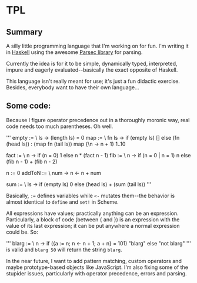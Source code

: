 TPL
===

## Summary 

A silly little programming language that I'm working on for
fun. I'm writing it in [Haskell](http://www.haskell.org) using the
awesome [Parsec library](http://www.haskell.org/haskellwiki/Parsec)
for parsing.

Currently the idea is for it to be simple, dynamically typed,
interpreted, impure and eagerly evaluated--basically the exact
opposite of Haskell.

This language isn't really meant for use; it's just a fun didactic
exercise. Besides, everybody want to have their own language...

## Some code:

Because I figure operator precedence out in a thoroughly moronic way,
real code needs too much parentheses. Oh well.

'''
empty := \ ls -> (length ls) = 0
map := \ fn ls -> if (empty ls) [] else (fn (head ls)) : (map fn (tail ls))
map {\n -> n + 1} 1..10

fact := \ n -> if (n = 0) 1 else n * (fact n - 1)
fib := \ n -> if (n = 0 | n = 1) n else (fib n - 1) + (fib n - 2)

n := 0
addToN := \ num -> n <- n + num

sum := \ ls -> if (empty ls) 0 else (head ls) + (sum (tail ls))
'''

Basically, `:=` defines variables while `<-` mutates them--the
behavior is almost identical to `define` and `set!` in Scheme. 

All expressions have values; practically anything can be an
expression. Particularly, a block of code (between { and }) is an
expression with the value of its last expression; it can be put
anywhere a normal expression could be. So:

'''
blarg := \ n -> if ({a := n; n <- n + 1; a + n} = 101) "blarg" else "not blarg"
'''
is valid and `blarg 50` will return the string `blarg`.

In the near future, I want to add pattern matching, custom operators
and maybe prototype-based objects like JavaScript. I'm also fixing
some of the stupider issues, particularly with operator precedence,
errors and parsing.
